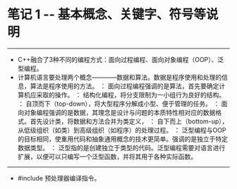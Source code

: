 # 笔记 1 -- 基本概念、关键字、符号等说明

***
* C++融合了3种不同的编程方式：面向过程编程、面向对象编程（OOP）、泛型编程。
* 计算机语言要处理两个概念————数据和算法。数据是程序使用和处理的信息，算法是程序使用的方法。
：    面向过程编程强调的是算法，首先要确定计算机应采取的操作。
：        结构化编程，将分支限制为一小组行为良好的结构。
：        自顶而下（top-down），将大型程序分解成小型、便于管理的任务。
：    面向对象编程强调的是数据，其理念是设计与问题的本质特性相对应的数据格式。首先设计类，将数据和方法合并为类定义，
：        自下而上（bottom-up），从低级组织（如类）到高级组织（如程序）的处理过程。
：    泛型编程与OOP的目标相同，使重用代码和抽象通用概念的技术更简单。强调的是独立于特定数据类型。
：        泛型指的是创建独立于类型的代码。泛型编程需要对语言进行扩展，以便可以只编写一个泛型函数，并将其用于各种实际函数。

***
* #include 预处理器编译指令。